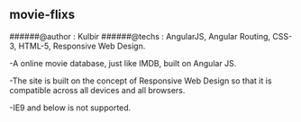 ## movie-flixs
######@author   :   Kulbir
######@techs    :   AngularJS, Angular Routing, CSS-3, HTML-5, Responsive Web Design.

-A online movie database, just like IMDB, built on Angular JS.

-The site is built on the concept of Responsive Web Design so that it is compatible across all devices and all browsers.

-IE9 and below is not supported.
